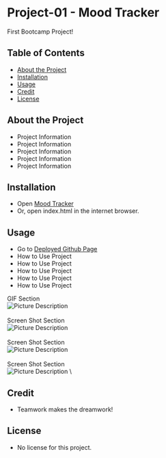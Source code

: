 # Project-01 - Mood Tracker
First Bootcamp Project!

## Table of Contents 

- [About the Project](#about-the-project)
- [Installation](#installation)
- [Usage](#usage)
- [Credit](#credit)
- [License](#license)

## About the Project

- Project Information
- Project Information
- Project Information 
- Project Information 
- Project Information


## Installation

- Open [Mood Tracker](https://chabivz.github.io/Project-01/) 
- Or, open index.html in the internet browser.

## Usage

- Go to [Deployed Github Page](https://chabivz.github.io/Project-01/)
- How to Use Project
- How to Use Project
- How to Use Project
- How to Use Project
- How to Use Project

GIF Section \
![Picture Description](Assets/images/) \
\
Screen Shot Section \
![Picture Description](Assets/images/) \
\
Screen Shot Section \
![Picture Description](Assets/images/) \
\
Screen Shot Section \
![Picture Description](Assets/images/) \


## Credit

- Teamwork makes the dreamwork!

## License

- No license for this project.